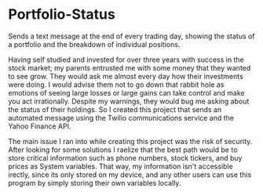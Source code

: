 # Portfolio-Status
Sends a text message at the end of every trading day, showing the status of a portfolio and the breakdown of individual positions.

Having self studied and invested for over three years with success in the stock market; my parents entrusted me with some money that they wanted to see grow. They would ask me almost every day how their investments were doing. I would advise them not to go down that rabbit hole as emotions of seeing large losses or large gains can take control and make you act irrationally. Despite my warnings, they would bug me asking about the status of their holdings. So I created this project that sends an automated message using the Twilio communications service and the Yahoo Finance API.

The main issue I ran into while creating this project was the risk of security. After looking for some solutions I raelize that the best path would be to store critical information such as phone numbers, stock tickers, and buy prices as System variables. That way, my information isn't accessible irectly, since its only stored on my device, and any other users can use this program by simply storing their own variables locally.
